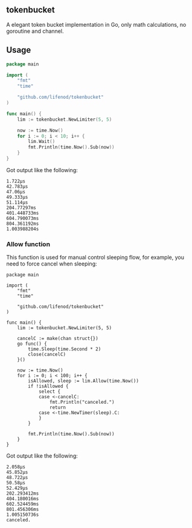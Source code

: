 ## tokenbucket

A elegant token bucket implementation in Go, only math calculations, no goroutine and channel.

## Usage

```go
package main

import (
	"fmt"
	"time"

	"github.com/lifenod/tokenbucket"
)

func main() {
	lim := tokenbucket.NewLimiter(5, 5)

	now := time.Now()
	for i := 0; i < 10; i++ {
		lim.Wait()
		fmt.Println(time.Now().Sub(now))
	}
}
```

Got output like the following:

```
1.722µs
42.783µs
47.06µs
49.333µs
51.114µs
204.77297ms
401.448733ms
604.790073ms
804.361192ms
1.003988204s
```

### Allow function

This function is used for manual control sleeping flow,
for example, you need to force cancel when sleeping:

```
package main

import (
	"fmt"
	"time"

	"github.com/lifenod/tokenbucket"
)

func main() {
	lim := tokenbucket.NewLimiter(5, 5)

	cancelC := make(chan struct{})
	go func() {
		time.Sleep(time.Second * 2)
		close(cancelC)
	}()

	now := time.Now()
	for i := 0; i < 100; i++ {
		isAllowed, sleep := lim.Allow(time.Now())
		if !isAllowed {
			select {
			case <-cancelC:
				fmt.Println("canceled.")
				return
			case <-time.NewTimer(sleep).C:
			}
		}

		fmt.Println(time.Now().Sub(now))
	}
}
```

Got output like the following:

```
2.058µs
45.852µs
48.722µs
50.58µs
52.429µs
202.293412ms
404.180016ms
602.524459ms
801.456306ms
1.005150736s
canceled.
```
